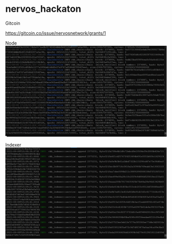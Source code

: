 # nervos_hackaton
Gitcoin

https://gitcoin.co/issue/nervosnetwork/grants/1

Node
![node](https://raw.githubusercontent.com/Dex68/nervos_gitcoin/main/task0/node.png)

Indexer
![indexer](https://raw.githubusercontent.com/Dex68/nervos_gitcoin/main/task0/Indexer.png)
